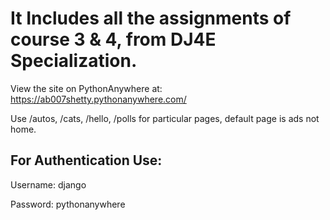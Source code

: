 # It Includes all the assignments of course 3 & 4, from DJ4E Specialization.

View the site on PythonAnywhere at: https://ab007shetty.pythonanywhere.com/

Use /autos, /cats, /hello, /polls for particular pages, default page is ads not home.

## For Authentication Use: 
Username: django

Password: pythonanywhere
